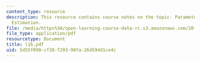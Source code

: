 ```yaml
---
content_type: resource
description: This resource contains course notes on the topic- Parameter Fitting and
  Estimation.
file: /media/https%3A/open-learning-course-data-rc.s3.amazonaws.com/20-482j-foundations-of-algorithms-and-computational-techniques-in-systems-biology-spring-2006/5d55f090cf38f29398fa26d59dd1ce4c_l16.pdf
file_type: application/pdf
resourcetype: Document
title: l16.pdf
uid: 5d55f090-cf38-f293-98fa-26d59dd1ce4c
---
```

